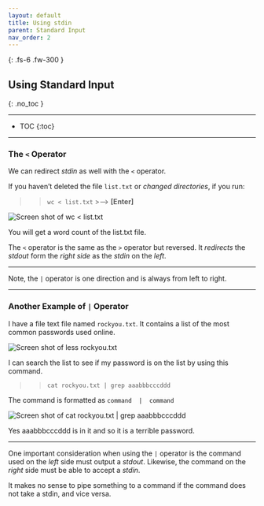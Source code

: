 ```yaml
---
layout: default
title: Using stdin
parent: Standard Input
nav_order: 2
---
```


{: .fs-6 .fw-300 }

## Using Standard Input
{: .no_toc }

---

* TOC
{:toc}

---

### The `<` Operator

We can redirect _stdin_ as well with the `<` operator.

If you haven’t deleted the file `list.txt` or _changed directories_, if you run:

>> `wc < list.txt`  >-->  **[Enter]**

![Screen shot of wc < list.txt](https://github.com/dl90/linux-basics/blob/gh-pages/docs/images/standard_input/stdin_1.png?raw=true "<")

You will get a word count of the list.txt file. 

The  `<`  operator is the same as the  `>`  operator but reversed.
It _redirects_ the _stdout_ form the _right side_ as the _stdin_ on the _left_.

---

Note, the  `|`  operator is one direction and is always from left to right.

---

### Another Example of `|` Operator

I have a file text file named `rockyou.txt`. It contains a list of the most common passwords used online.

![Screen shot of less rockyou.txt](https://github.com/dl90/linux-basics/blob/gh-pages/docs/images/standard_input/stdin_2.png?raw=true "rockyou.txt")


I can search the list to see if my password is on the list by using this command.

>> `cat rockyou.txt | grep aaabbbcccddd`

The command is formatted as `command  |  command`

![Screen shot of cat rockyou.txt | grep aaabbbcccddd](https://github.com/dl90/linux-basics/blob/gh-pages/docs/images/standard_input/stdin_3.png?raw=true "|")

Yes aaabbbcccddd is in it and so it is a terrible password.

---

One important consideration when using the `|` operator is the command used on the _left_ side must output a  _stdout_. Likewise, the command on the _right_ side must be able to accept a _stdin_.

It makes no sense to pipe something to a command if the command does not take a stdin, and vice versa.
